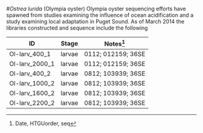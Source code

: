 #_Ostrea lurida_ (Olympia oyster)
Olympia oyster sequencing efforts have spawned from studies examining the influence of ocean acidification and a study examining local adaptation in Puget Sound. As of March 2014 the libraries constructed and sequence include the following

|ID | Stage | Notes[^1]|
------------ | ------------- | ------------
|Ol-larv_400_1 | larvae  | 0112; 012159; 36SE|
|Ol-larv_2000_1 | larvae  | 0112; 012159; 36SE|
|Ol-larv_400_2 | larvae  | 0812; 103939; 36SE|
|Ol-larv_1000_2 | larvae  | 0812; 103939; 36SE|
|Ol-larv_1600_2 | larvae  | 0812; 103939; 36SE|
|Ol-larv_2200_2 | larvae  | 0812; 103939; 36SE|



[^1]: Date, HTGUorder, seq
